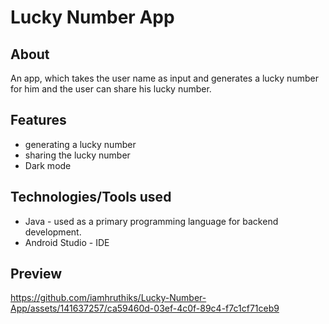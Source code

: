 # Lucky Number App

## About
An app, which takes the user name as input and generates a lucky number for him and the user can share his lucky number.

## Features
- generating a lucky number
- sharing the lucky number
- Dark mode

## Technologies/Tools used
- Java - used as a primary programming language for backend development.
- Android Studio - IDE

## Preview


https://github.com/iamhruthiks/Lucky-Number-App/assets/141637257/ca59460d-03ef-4c0f-89c4-f7c1cf71ceb9






